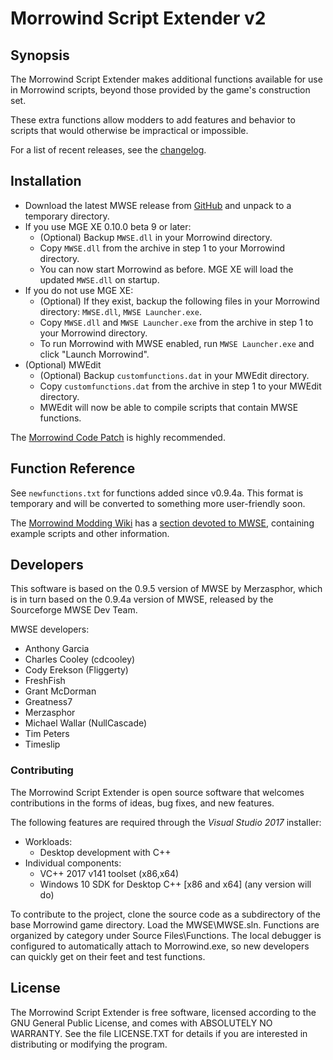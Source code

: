 # Morrowind Script Extender v2

## Synopsis
The Morrowind Script Extender makes additional functions available for use in Morrowind scripts, beyond those provided by the game's construction set. 

These extra functions allow modders to add features and behavior to scripts that would otherwise be impractical or impossible.

For a list of recent releases, see the [changelog](changelog.md).

## Installation

* Download the latest MWSE release from [GitHub](https://github.com/MWSE/MWSE/releases) and unpack to a temporary directory.
* If you use MGE XE 0.10.0 beta 9 or later:
	* (Optional) Backup `MWSE.dll` in your Morrowind directory.
	* Copy `MWSE.dll` from the archive in step 1 to your Morrowind directory.
	* You can now start Morrowind as before. MGE XE will load the updated `MWSE.dll` on startup.
* If you do not use MGE XE:
	* (Optional) If they exist, backup the following files in your Morrowind directory: `MWSE.dll`, `MWSE Launcher.exe`.
	* Copy `MWSE.dll` and `MWSE Launcher.exe` from the archive in step 1 to your Morrowind directory.
	* To run Morrowind with MWSE enabled, run `MWSE Launcher.exe` and click "Launch Morrowind".
* (Optional) MWEdit
	* (Optional) Backup `customfunctions.dat` in your MWEdit directory.
	* Copy `customfunctions.dat` from the archive in step 1 to your MWEdit directory.
	* MWEdit will now be able to compile scripts that contain MWSE functions.

The [Morrowind Code Patch](https://www.nexusmods.com/morrowind/mods/19510/) is highly recommended.

## Function Reference

See `newfunctions.txt` for functions added since v0.9.4a. This format is temporary and will be converted to something more user-friendly soon.

The [Morrowind Modding Wiki](http://wiki.theassimilationlab.com/mmw/Main_Page) has a [section devoted to MWSE](http://wiki.theassimilationlab.com/mmw/MWSE), containing example scripts and other information.

## Developers
This software is based on the 0.9.5 version of MWSE by Merzasphor, which is in turn based on the 0.9.4a version of MWSE, released by the Sourceforge MWSE Dev Team.

MWSE developers:

- Anthony Garcia
- Charles Cooley (cdcooley)
- Cody Erekson (Fliggerty)
- FreshFish
- Grant McDorman
- Greatness7
- Merzasphor
- Michael Wallar (NullCascade)
- Tim Peters
- Timeslip

### Contributing

The Morrowind Script Extender is open source software that welcomes contributions in the forms of ideas, bug fixes, and new features.

The following features are required through the *Visual Studio 2017* installer:
* Workloads:
	* Desktop development with C++
* Individual components:
	* VC++ 2017 v141 toolset (x86,x64)
	* Windows 10 SDK for Desktop C++ [x86 and x64] (any version will do)

To contribute to the project, clone the source code as a subdirectory of the base Morrowind game directory. Load the MWSE\\MWSE.sln. Functions are organized by category under Source Files\\Functions. The local debugger is configured to automatically attach to Morrowind.exe, so new developers can quickly get on their feet and test functions.

## License
The Morrowind Script Extender is free software, licensed according to the GNU General Public License, and comes with ABSOLUTELY NO WARRANTY. See the file LICENSE.TXT for details if you are interested in distributing or modifying the program.
